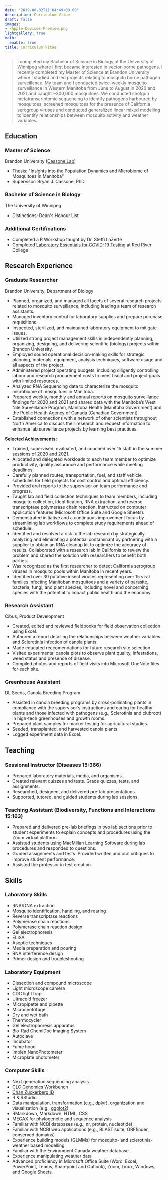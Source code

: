 ```yaml
---
date: "2019-08-02T11:04:49+08:00"
description: Curriculum Vitae
draft: false
images:
- /Apple-Devices-Preview.png
lightgallery: true
math:
  enable: true
title: Curriculum Vitae
---
```


> I completed my Bachelor of Science in Biology at the University of Winnipeg where I first became interested in vector-borne pathogens.
> I recently completed my Master of Science at Brandon University where I studied and led projects relating to mosquito borne pathogen 
> surveillance.
> My team and I conducted twice-weekly mosquito surveillance in Western Manitoba from June to August in 2020 and 2021 and caught ~300,000 
> mosquitoes. We conducted shotgun metatranscriptomic sequencing to identify pathogens harboured by mosquitoes, screened mosquitoes for the 
> presence of California serogroup viruses and conducted generalized linear mixed modelling to identify relationships between mosquito activity 
> and weather variables. 


## Education

### Master of Science
Brandon University ([Cassone Lab](https://www.cassonelab.com/))

* Thesis: "Insights into the Population Dynamics and Microbiome of Mosquitoes in Manitoba"
* Supervisor: Bryan J. Cassone, PhD

### Bachelor of Science in Biology
The University of Winnipeg

* Distinctions: Dean's Honour List 

### Additional Certifications

* Completed a R Workshop taught by Dr. Steffi LaZerte
* Completed [Laboratory Essentials for COVID-19 Testing](https://www.rrc.ca/part-time/programs/health-education/covid-testing-lab-skills/) at Red River College

## Research Experience 

### Graduate Researcher 
Brandon University, Department of Biology

*	Planned, organized, and managed all facets of several research projects related to mosquito surveillance, including leading a team of research assistants.
*	Managed inventory control for laboratory supplies and prepare purchase requisitions.
*	Inspected, sterilized, and maintained laboratory equipment to mitigate issues.
*	Utilized strong project management skills in independently planning, organizing, designing, and delivering scientific (biology) projects within Brandon University.
*	Employed sound operational decision-making skills for strategic planning, materials, equipment, analysis techniques, software usage and all aspects of the project. 
*	Administered project operating budgets, including diligently controlling labour and research procurement costs to meet fiscal and project goals with limited resources.
*	Analyzed RNA Sequencing data to characterize the mosquito microbiome of mosquitoes in Manitoba.
*	Prepared weekly, monthly and annual reports on mosquito surveillance findings for 2020 and 2021 and shared data with the Manitoba’s West Nile Surveillance Program, Manitoba Health (Manitoba Government) and the Public Health Agency of Canada (Canadian Government). 
*	Established connections with a network of other scientists throughout North America to discuss their research and request information to enhance lab surveillance projects by learning best practices.

**Selected Achievements:**
*	Trained, supervised, evaluated, and coached over 15 staff in the summer sessions of 2020 and 2021.
*	Allocated and delegated workloads to each team member to optimize productivity, quality assurance and performance while meeting deadlines.
*	Carefully planned routes, transportation, fuel, and staff vehicle schedules for field projects for cost control and optimal efficiency. 
*	Provided oral reports to the supervisor on team performance and progress. 
*	Taught lab and field collection techniques to team members, including mosquito collection, identification, RNA extraction, and reverse transcriptase polymerase chain reaction. Instructed on computer application features (Microsoft Office Suite and Google Sheets).
*	Demonstrated initiative and a continuous improvement focus by streamlining lab workflows to complete study requirements ahead of schedule.
*	Identified and resolved a risk to the lab research by strategically analyzing and eliminating a potential contaminant by partnering with a supplier to obtain an RNA cleanup kit to optimize the accuracy of results. Collaborated with a research lab in California to review the problem and shared the solution with researchers to benefit both parties.
*	Was recognized as the first researcher to detect California serogroup viruses in mosquito pools within Manitoba in recent years.
*	Identified over 30 putative insect viruses representing over 15 viral families infecting Manitoban mosquitoes and a variety of parasite, bacteria, fungi, and plant species, including novel and concerning species with the potential to impact public health and the economy.

### Research Assistant 
Cibus, Product Development 

* Created, edited and reviewed fieldbooks for field observation collection using Excel. 
* Authored a report detailing the relationships between weather variables and Sclerotinia infection of canola plants.
* Made educated reccomendations for future research site selection.
* Visited experimental canola plots to observe plant quality, infestations, weed status and presence of disease.
* Compiled photos and reports of field visits into Microsoft OneNote files for each site. 

### Greenhouse Assistant 
DL Seeds, Canola Breeding Program

*	Assisted in canola breeding programs by cross-pollinating plants in compliance with the supervisor’s instructions and caring for healthy plants and those infected with pathogens (e.g., Sclerotinia and clubroot) in high-tech greenhouses and growth rooms.
*	Prepared plant samples for marker testing for agricultural studies. 
*	Seeded, transplanted, and harvested canola plants.
*	Logged experiment data in Excel.

## Teaching 

### Sessional Instructor (Diseases 15:366)

* Prepared laboratory materials, media, and organisms.
* Created relevant quizzes and tests. Grade quizzes, tests, and assignments.
* Researched, designed, and delivered pre-lab presentations.
* Supported, tutored, and guided students during lab sessions.

### Teaching Assistant (Biodiversity, Functions and Interactions 15:163)

* Prepared and delivered pre-lab briefings in two lab sections prior to student experiments to explain concepts and procedures using the Zoom virtual platform.
* Assisted students using MacMillan Learning Software during lab procedures and responded to questions.
* Graded assignments and tests. Provided written and oral critiques to improve student performance.
* Assisted the professor in test creation.

## Skills 

### Laboratory Skills
*	RNA/DNA extraction 
*	Mosquito identification, handling, and rearing 
*	Reverse transcriptase reactions
*	Polymerase chain reactions 
*	Polymerase chain reaction design
*	Gel electrophoresis
*	ELISA 
*	Aseptic techniques
*	Media preparation and pouring 
*	RNA interference design
*	Primer design and troubleshooting

### Laboratory Equipment 
*	Dissection and compound microscope 
*	Light microscope camera
*	CDC light trap
*	Ultracold freezer 
*	Micropipette and pipette
*	Microcentrifuge
*	Dry and wet bath
*	Thermocycler
*	Gel electrophoresis apparatus
*	Bio-Rad ChemiDoc Imaging System
*	Autoclave 
*	Incubator
*	Fume hood
*	Implen NanoPhotometer
*	Microplate photometer

### Computer Skills
* Next generation sequencing analysis 
* [CLC Genomics Workbench](https://www.qiagen.com/us/products/discovery-and-translational-research/next-generation-sequencing/informatics-and-data/analysis-and-visualization/clc-genomics-workbench/)
* [Chan Zuckerberg ID](https://czid.org/)
* R & RStudio 
* Data manipulation, transformation (e.g., [dplyr](https://dplyr.tidyverse.org/)), organization and visualization
(e.g., [ggplot2](https://ggplot2.tidyverse.org/))
* RMarkdown, Markdown, HTML, CSS
* MEGAX for phylogenetic and sequence analysis 
* Familiar with NCBI databases (e.g., nr, protein, nucleotide)
* Familiar with NCBI web applications (e.g., BLAST suite, ORFfinder, conserved domains)
* Experience building models (GLMMs) for mosquito- and sclerotinia-weather based modelling
* Familiar with the Environment Canada weather database
* Experience manipulating weather data 
* Advanced proficiency in Microsoft Office Suite (Word, Excel, PowerPoint, Teams, Sharepoint and Outlook), Zoom, Linux, Windows, and Google Sheets.


